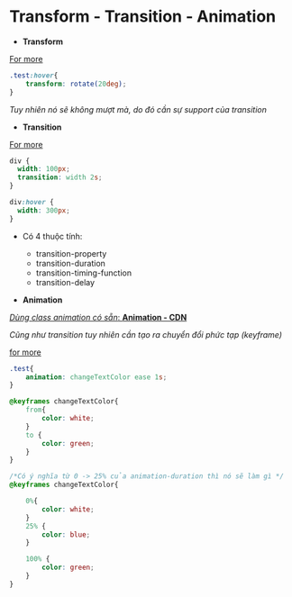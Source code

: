 # Transform - Transition - Animation

- **Transform**

[For more](https://www.w3schools.com/cssref/css3_pr_transform.php)

```css
.test:hover{
    transform: rotate(20deg);
}

```

*Tuy nhiên nó sẽ không mượt mà, do đó cần sự support của transition*

- **Transition**

[For more](https://www.w3schools.com/cssref/css3_pr_transition.php)

```css
div {
  width: 100px;
  transition: width 2s;
}

div:hover {
  width: 300px;
}

```

- Có 4 thuộc tính:
  - transition-property
  - transition-duration
  - transition-timing-function
  - transition-delay

- **Animation**

[*Dùng class animation có sẵn*: **Animation - CDN**](https://animate.style/)

*Cũng như transition tuy nhiên cần tạo ra chuyển đổi phức tạp (keyframe)*

[for more](https://www.w3schools.com/cssref/css3_pr_animation.php)

```css
.test{
    animation: changeTextColor ease 1s;
}

@keyframes changeTextColor{
    from{
        color: white;
    }
    to {
        color: green;
    }
}

/*Có ý nghĩa từ 0 -> 25% của animation-duration thì nó sẽ làm gì */
@keyframes changeTextColor{

    0%{
        color: white;
    }
    25% {
        color: blue;
    }

    100% {
        color: green;
    }
}

```
